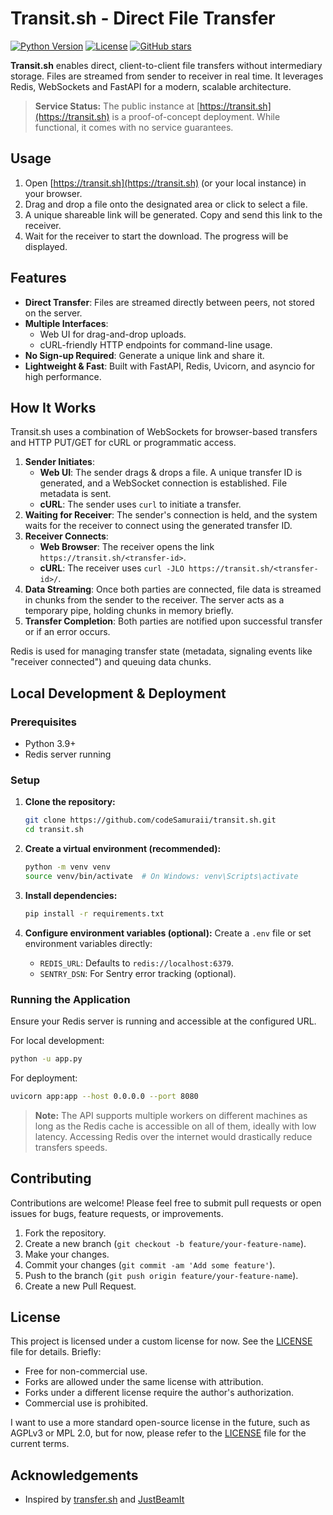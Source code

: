 # Transit.sh - Direct File Transfer

[![Python Version](https://img.shields.io/badge/python-3.9%2B-blue.svg)](https://www.python.org/)
[![License](https://img.shields.io/badge/license-Custom-lightgrey.svg)](LICENSE)
[![GitHub stars](https://img.shields.io/github/stars/codeSamuraii/transit.sh.svg?style=social&label=Star&maxAge=2592000)](https://github.com/codeSamuraii/transit.sh/stargazers/)

**Transit.sh** enables direct, client-to-client file transfers without intermediary storage. Files are streamed from sender to receiver in real time. It leverages Redis, WebSockets and FastAPI for a modern, scalable architecture.

> **Service Status:** The public instance at [https://transit.sh](https://transit.sh) is a proof-of-concept deployment. While functional, it comes with no service guarantees.

## Usage
1.  Open [https://transit.sh](https://transit.sh) (or your local instance) in your browser.
2.  Drag and drop a file onto the designated area or click to select a file.
3.  A unique shareable link will be generated. Copy and send this link to the receiver.
4.  Wait for the receiver to start the download. The progress will be displayed.

## Features

*   **Direct Transfer**: Files are streamed directly between peers, not stored on the server.
*   **Multiple Interfaces**:
    *   Web UI for drag-and-drop uploads.
    *   cURL-friendly HTTP endpoints for command-line usage.
*   **No Sign-up Required**: Generate a unique link and share it.
*   **Lightweight & Fast**: Built with FastAPI, Redis, Uvicorn, and asyncio for high performance.

## How It Works

Transit.sh uses a combination of WebSockets for browser-based transfers and HTTP PUT/GET for cURL or programmatic access.

1.  **Sender Initiates**:
    *   **Web UI**: The sender drags & drops a file. A unique transfer ID is generated, and a WebSocket connection is established. File metadata is sent.
    *   **cURL**: The sender uses `curl` to initiate a transfer.
2.  **Waiting for Receiver**: The sender's connection is held, and the system waits for the receiver to connect using the generated transfer ID.
3.  **Receiver Connects**:
    *   **Web Browser**: The receiver opens the link `https://transit.sh/<transfer-id>`.
    *   **cURL**: The receiver uses `curl -JLO https://transit.sh/<transfer-id>/`.
4.  **Data Streaming**: Once both parties are connected, file data is streamed in chunks from the sender to the receiver. The server acts as a temporary pipe, holding chunks in memory briefly.
5.  **Transfer Completion**: Both parties are notified upon successful transfer or if an error occurs.

Redis is used for managing transfer state (metadata, signaling events like "receiver connected") and queuing data chunks.

## Local Development & Deployment

### Prerequisites

*   Python 3.9+
*   Redis server running

### Setup

1.  **Clone the repository:**
    ```bash
    git clone https://github.com/codeSamuraii/transit.sh.git
    cd transit.sh
    ```

2.  **Create a virtual environment (recommended):**
    ```bash
    python -m venv venv
    source venv/bin/activate  # On Windows: venv\Scripts\activate
    ```

3.  **Install dependencies:**
    ```bash
    pip install -r requirements.txt
    ```

4.  **Configure environment variables (optional):**
    Create a `.env` file or set environment variables directly:
    *   `REDIS_URL`: Defaults to `redis://localhost:6379`.
    *   `SENTRY_DSN`: For Sentry error tracking (optional).

### Running the Application
Ensure your Redis server is running and accessible at the configured URL.

For local development:
```bash
python -u app.py
```

For deployment:
```bash
uvicorn app:app --host 0.0.0.0 --port 8080
```

> **Note:** The API supports multiple workers on different machines as long as the Redis cache is accessible on all of them, ideally with low latency. Accessing Redis over the internet would drastically reduce transfers speeds.

## Contributing

Contributions are welcome! Please feel free to submit pull requests or open issues for bugs, feature requests, or improvements.

1.  Fork the repository.
2.  Create a new branch (`git checkout -b feature/your-feature-name`).
3.  Make your changes.
4.  Commit your changes (`git commit -am 'Add some feature'`).
5.  Push to the branch (`git push origin feature/your-feature-name`).
6.  Create a new Pull Request.

## License

This project is licensed under a custom license for now. See the [LICENSE](LICENSE) file for details.
Briefly:
- Free for non-commercial use.
- Forks are allowed under the same license with attribution.
- Forks under a different license require the author's authorization.
- Commercial use is prohibited.

I want to use a more standard open-source license in the future, such as AGPLv3 or MPL 2.0, but for now, please refer to the [LICENSE](LICENSE) file for the current terms.

## Acknowledgements
*   Inspired by [transfer.sh](https://github.com/dutchcoders/transfer.sh) and [JustBeamIt](https://www.justbeamit.com/)
